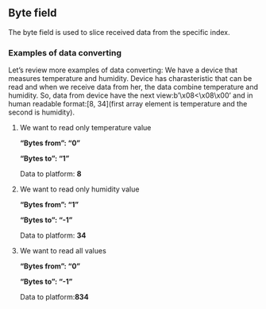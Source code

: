 ## Byte field

The byte field is used to slice received data from the specific index.

### Examples of data converting

Let’s review more examples of data converting:
We have a device that measures temperature and humidity. Device has charasteristic that can be
read and when we receive data from her, the data combine temperature and humidity. So, data
from device have the next view:b’\x08<\x08\x00’ and in human readable format:[8, 34](first array
element is temperature and the second is humidity).

1. We want to read only temperature value

   **“Bytes from”: “0”**

   **“Bytes to”: “1”**

   Data to platform: **8**

2. We want to read only humidity value

   **“Bytes from”: “1”**

   **“Bytes to”: “-1”**

   Data to platform: **34**

3. We want to read all values

   **“Bytes from”: “0”**

   **“Bytes to”: “-1”**

   Data to platform:**834**
